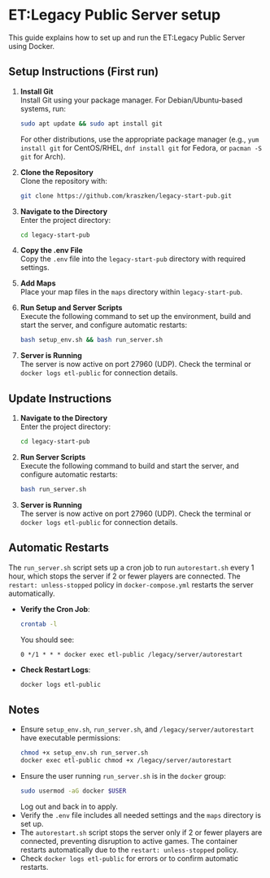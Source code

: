 # ET:Legacy Public Server setup

This guide explains how to set up and run the ET:Legacy Public Server using Docker.

## Setup Instructions (First run)

1. **Install Git**  
   Install Git using your package manager. For Debian/Ubuntu-based systems, run:

   ```bash
   sudo apt update && sudo apt install git
   ```

   For other distributions, use the appropriate package manager (e.g., `yum install git` for CentOS/RHEL, `dnf install git` for Fedora, or `pacman -S git` for Arch).

2. **Clone the Repository**  
   Clone the repository with:

   ```bash
   git clone https://github.com/kraszken/legacy-start-pub.git
   ```

3. **Navigate to the Directory**  
   Enter the project directory:

   ```bash
   cd legacy-start-pub
   ```

4. **Copy the .env File**  
   Copy the `.env` file into the `legacy-start-pub` directory with required settings.

5. **Add Maps**  
   Place your map files in the `maps` directory within `legacy-start-pub`.

6. **Run Setup and Server Scripts**  
   Execute the following command to set up the environment, build and start the server, and configure automatic restarts:

   ```bash
   bash setup_env.sh && bash run_server.sh
   ```

7. **Server is Running**  
   The server is now active on port 27960 (UDP). Check the terminal or `docker logs etl-public` for connection details.

## Update Instructions

1. **Navigate to the Directory**  
   Enter the project directory:

   ```bash
   cd legacy-start-pub
   ```

2. **Run Server Scripts**  
   Execute the following command to build and start the server, and configure automatic restarts:

   ```bash
   bash run_server.sh
   ```

3. **Server is Running**  
   The server is now active on port 27960 (UDP). Check the terminal or `docker logs etl-public` for connection details.

## Automatic Restarts

The `run_server.sh` script sets up a cron job to run `autorestart.sh` every 1 hour, which stops the server if 2 or fewer players are connected. The `restart: unless-stopped` policy in `docker-compose.yml` restarts the server automatically.

- **Verify the Cron Job**:
  ```bash
  crontab -l
  ```
  You should see:
  ```
  0 */1 * * * docker exec etl-public /legacy/server/autorestart
  ```
- **Check Restart Logs**:
  ```bash
  docker logs etl-public
  ```

## Notes

- Ensure `setup_env.sh`, `run_server.sh`, and `/legacy/server/autorestart` have executable permissions:
  ```bash
  chmod +x setup_env.sh run_server.sh
  docker exec etl-public chmod +x /legacy/server/autorestart
  ```
- Ensure the user running `run_server.sh` is in the `docker` group:
  ```bash
  sudo usermod -aG docker $USER
  ```
  Log out and back in to apply.
- Verify the `.env` file includes all needed settings and the `maps` directory is set up.
- The `autorestart.sh` script stops the server only if 2 or fewer players are connected, preventing disruption to active games. The container restarts automatically due to the `restart: unless-stopped` policy.
- Check `docker logs etl-public` for errors or to confirm automatic restarts.
